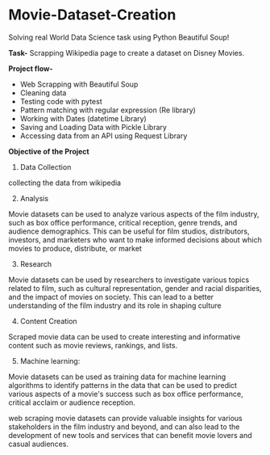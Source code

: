 # Movie-Dataset-Creation

Solving real World Data Science task using Python Beautiful Soup!

**Task-**
Scrapping Wikipedia page to create a dataset on Disney Movies.

**Project flow-**
- Web Scrapping with Beautiful Soup
- Cleaning data
- Testing code with pytest
- Pattern matching with regular expression (Re library)
- Working with Dates (datetime Library)
- Saving and Loading Data with Pickle Library
- Accessing data from an API using Request Library

**Objective of the Project**

1. Data Collection 

collecting the data from wikipedia

2. Analysis 

Movie datasets can be used to analyze various aspects of the film industry, 
such as box office performance, critical reception, genre trends, 
and audience demographics. This can be useful for film studios, 
distributors, investors, and marketers who want to make informed 
decisions about which movies to produce, distribute, or market

3. Research 

Movie datasets can be used by researchers to investigate various topics 
related to film, such as cultural representation, gender 
and racial disparities, and the impact of movies on society. 
This can lead to a better understanding of the film industry and its role 
in shaping culture

4. Content Creation 

Scraped movie data can be used to create interesting and informative 
content such as movie reviews, rankings, and lists.

5. Machine learning: 

Movie datasets can be used as training data for 
machine learning algorithms to identify patterns in the data 
that can be used to predict various aspects of a movie's success 
such as box office performance, critical acclaim or audience reception.


web scraping movie datasets can provide valuable insights for various 
stakeholders in the film industry and beyond, 
and can also lead to the development of new tools and services that can 
benefit movie lovers and casual audiences.

